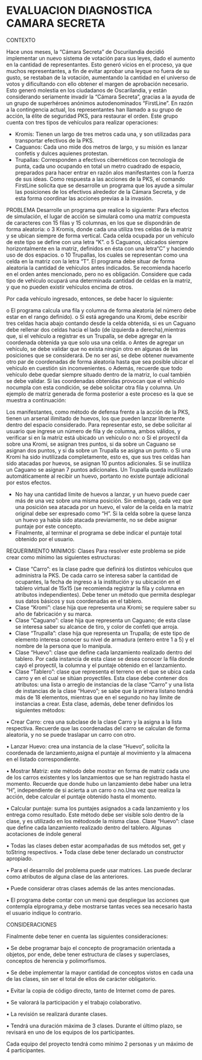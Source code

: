 # EVALUACION DIAGNOSTICA CAMARA SECRETA

CONTEXTO

Hace unos meses, la “Cámara Secreta” de Oscurilandia decidió implementar un nuevo sistema de votación para sus leyes, dado el aumento en la cantidad de representantes. Esto generó vicios en el proceso, ya que muchos representantes, a fin de evitar aprobar una leyque no fuera de su gusto, se restaban de la votación, aumentando la cantidad en el universo de votos y dificultando con ello obtener el margen de aprobación necesario.
Esto generó molestia en los ciudadanos de Oscarilandia, y están considerando seriamente invadir la “Cámara Secreta”, gracias a la ayuda de un grupo de superhéroes anónimos autodenominados “FirstLine”.
En razón a la contingencia actual, los representantes han llamado a su grupo de acción, la élite de seguridad PKS, para restaurar el orden. Este grupo cuenta con tres tipos de vehículos para realizar operaciones:
- Kromis: Tienen un largo de tres metros cada una, y son utilizadas para transportar efectivos de la PKS.
- Caguanos: Cada uno mide dos metros de largo, y su misión es lanzar confetis y dulces aquienes
protestan.
- Trupallas: Corresponden a efectivos cibernéticos con tecnología de punta, cada uno ocupando en
total un metro cuadrado de espacio, preparados para hacer entrar en razón alos manifestantes con la fuerza de sus ideas.
Como respuesta a las acciones de la PKS, el comando FirstLine solicita que se desarrolle un programa que los ayude a simular las posiciones de los efectivos alrededor de la Cámara Secreta, y de esta forma coordinar las acciones previas a la invasión.

PROBLEMA
Desarrolle un programa que realice lo siguiente:
Para efectos de simulación, el lugar de acción se simulará como una matriz compuesta de caracteres con 15 filas y 15 columnas, en los que se dispondrán de forma aleatoria:
o 3 Kromis, donde cada una utiliza tres celdas de la matriz y se ubican siempre de forma vertical. Cada celda ocupada por un vehículo de este tipo se define con una letra “K”.
o 5 Caguanos, ubicados siempre horizontalmente en la matriz, definidos en ésta con una letra“C” y haciendo uso de dos espacios.
o 10 Trupallas, los cuales se representan como una celda en la matriz con la letra “T”.
El programa debe situar de forma aleatoria la cantidad de vehículos antes indicados. Se recomienda hacerlo en el orden antes mencionado, pero no es obligación. Considere que cada tipo de vehículo ocupará una determinada cantidad de celdas en la matriz, y que no pueden existir vehículos encima de otros.

Por cada vehículo ingresado, entonces, se debe hacer lo siguiente:

o El programa calcula una fila y columna de forma aleatoria (el número debe estar en el rango definido).
o Si está agregando una Kromi, debe escribir tres celdas hacia abajo contando desde la celda obtenida, si es un Caguano debe rellenar dos celdas hacia el lado (de izquierda a derecha),mientras que, si el vehículo a registrar es un Trupalla, se debe agregar en la coordenada obtenida ya que solo usa una celda.
o Antes de agregar un vehículo, se debe validar que no exista ningún otro en algunas de las posiciones que se considerará. De no ser así, se debe obtener nuevamente otro par de coordenadas de forma aleatoria hasta que sea posible ubicar el vehículo en cuestión sin inconvenientes.
o Además, recuerde que todo vehículo debe quedar siempre situado dentro de la matriz, lo cual también se debe validar. Si las coordenadas obtenidas provocan que el vehículo nocumpla con esta condición, se debe solicitar otra fila y columna.
Un ejemplo de matriz generada de forma posterior a este proceso es la que se muestra a continuación:

Los manifestantes, como método de defensa frente a la acción de la PKS, tienen un arsenal ilimitado de huevos, los que pueden lanzar libremente dentro del espacio considerado. Para representar esto, se debe solicitar al usuario que ingrese un número de fila y de columna, ambos válidos, y verificar si en la matriz está ubicado un vehículo o no:
o Si el proyectil da sobre una Kromi, se asignan tres puntos, si da sobre un Caguano se asignan dos puntos, y si da sobre un Trupalla se asigna un punto.
o Si una Kromi ha sido inutilizada completamente, esto es, que sus tres celdas han sido atacadas por huevos, se asignan 10 puntos adicionales. Si se inutiliza un Caguano se asignan 7 puntos adicionales. Un Trupalla queda inutilizado automáticamente al recibir un huevo, portanto no existe puntaje adicional por estos efectos.
- No hay una cantidad límite de huevos a lanzar, y un huevo puede caer más de una vez sobre una misma posición. Sin embargo, cada vez que una posición sea atacada por un huevo, el valor de la celda en la matriz original debe ser expresado como “H”. Si la celda sobre la quese lanza un huevo ya había sido atacada previamente, no se debe asignar puntaje por este concepto.
- Finalmente, al terminar el programa se debe indicar el puntaje total obtenido por el usuario.

REQUERIMIENTO MINIMOS: Clases
Para resolver este problema se pide crear como mínimo las siguientes estructuras:
- Clase “Carro”: es la clase padre que definirá los distintos vehículos que administra la PKS. De cada carro se interesa saber la cantidad de ocupantes, la fecha de ingreso a la institución y su ubicación en el tablero virtual de 15x15 (se recomienda registrar la fila y columna en atributos independientes). Debe tener un método que permita desplegar sus datos básicos y sus coordenadas en el tablero.
- Clase “Kromi”: clase hija que representa una Kromi; se requiere saber su año de fabricación y su marca.
- Clase “Caguano”: clase hija que representa un Caguano; de esta clase se interesa saber su alcance de tiro, y color de confeti que arroja.
- Clase “Trupalla”: clase hija que representa un Trupalla; de este tipo de elemento interesa conocer su nivel de armadura (entero entre 1 a 5) y el nombre de la persona que lo manipula.
- Clase “Huevo”: clase que define cada lanzamiento realizado dentro del tablero. Por cada instancia de esta clase se desea conocer la fila donde cayó el proyectil, la columna y el puntaje obtenido en el lanzamiento.
- Clase “Tablero”: clase que representa el terreno en el que se ubica cada carro y en el cual se sitúan proyectiles. Esta clase debe contener dos atributos: una lista o arreglo de instancias de la clase “Carro” y una lista de instancias de la clase “Huevo”; se sabe que la primera listano tendrá más de 18 elementos, mientras que en el segundo no hay límite de instancias a crear. Esta clase, además, debe tener definidos los siguientes métodos:

• Crear Carro: crea una subclase de la clase Carro y la asigna a la lista respectiva. Recuerde que las coordenadas del carro se calculan de forma aleatoria, y no se puede traslapar un carro con otro.

• Lanzar Huevo: crea una instancia de la clase “Huevo”, solicita la coordenada de lanzamiento,asigna el puntaje al movimiento y la almacena en el listado correspondiente.

• Mostrar Matriz: este método debe mostrar en forma de matriz cada uno de los carros existentes y los lanzamientos que se han registrado hasta el momento. Recuerde que donde hubo un lanzamiento debe haber una letra “H”, independiente de si acierta a un carro o no.Una vez que realiza la acción, debe calcular el puntaje obtenido hasta el
momento.

• Calcular puntaje: suma los puntajes asignados a cada lanzamiento y los entrega como resultado. Este método debe ser visible solo dentro de la clase, y es utilizado en los métodosde la misma clase. Clase “Huevo”: clase que define cada lanzamiento realizado dentro del tablero.
Algunas acotaciones de índole general

• Todas las clases deben estar acompañadas de sus métodos set, get y toString
respectivos.
• Toda clase debe tener declarado un constructor apropiado.

• Para el desarrollo del problema puede usar matrices. Las puede declarar como atributos
de alguna clase de las anteriores.

• Puede considerar otras clases además de las antes mencionadas.

• El programa debe contar con un menú que despliegue las acciones que
contempla elprograma,y debe mostrarse tantas veces sea necesario hasta el usuario indique lo contrario.

CONSIDERACIONES

Finalmente debe tener en cuenta las siguientes consideraciones:

• Se debe programar bajo el concepto de programación orientada a objetos, por ende, debe tener
estructura de clases y superclases, conceptos de herencia y polimorfismos.

• Se debe implementar la mayor cantidad de conceptos vistos en cada una de las clases, sin ser el
total de ellos de carácter obligatorio.

• Evitar la copia de código directo, tanto de Internet como de pares.

• Se valorará la participación y el trabajo colaborativo.

• La revisión se realizará durante clases.

• Tendrá una duración máxima de 3 clases. Durante el último plazo, se revisará en uno de los
equipos de los participantes.

Cada equipo del proyecto tendrá como mínimo 2 personas y un máximo de 4 participantes.
